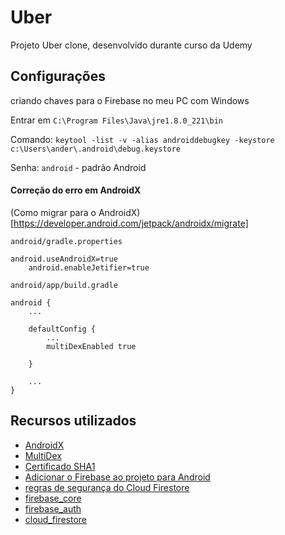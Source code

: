 # Uber

Projeto Uber clone, desenvolvido durante curso da Udemy

## Configurações

criando chaves para o Firebase no meu PC com Windows

Entrar em `C:\Program Files\Java\jre1.8.0_221\bin`

Comando: `keytool -list -v -alias androiddebugkey -keystore c:\Users\ander\.android\debug.keystore`

Senha: `android` - padrão Android

#### Correção do erro em AndroidX

(Como migrar para o AndroidX)[https://developer.android.com/jetpack/androidx/migrate]

`android/gradle.properties`

```
android.useAndroidX=true
    android.enableJetifier=true
```

`android/app/build.gradle`

```
android {
    ...

    defaultConfig {
        ...
        multiDexEnabled true
        
    }

    ...
}
```

## Recursos utilizados
  * [AndroidX](https://developer.android.com/jetpack/androidx/migrate) 
  * [MultiDex](https://developer.android.com/studio/build/multidex?hl=pt-BR)
  * [Certificado SHA1](https://developers.google.com/android/guides/client-auth)
  * [Adicionar o Firebase ao projeto para Android](https://firebase.google.com/docs/android/setup?authuser=0)
  * [regras de segurança do Cloud Firestore](https://firebase.google.com/docs/firestore/security/get-started?authuser=0)
  * [firebase_core](https://pub.dev/packages/firebase_core)
  * [firebase_auth](https://pub.dev/packages/firebase_auth) 
  * [cloud_firestore](https://pub.dev/packages/cloud_firestore)

 



